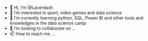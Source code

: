 - 👋 Hi, I’m @Lacerdash
- 👀 I’m interested in sport, video games and data science
- 🌱 I’m currently learning python, SQL, Power BI and other tools and knowledges in the data science camp
- 💞️ I’m looking to collaborate on ...
- 📫 How to reach me ...

<!---
Lacerdash/Lacerdash is a ✨ special ✨ repository because its `README.md` (this file) appears on your GitHub profile.
You can click the Preview link to take a look at your changes.
--->
